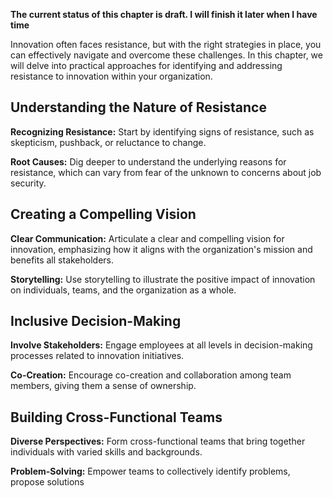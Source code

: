 **The current status of this chapter is draft. I will finish it later when I have time**

Innovation often faces resistance, but with the right strategies in place, you can effectively navigate and overcome these challenges. In this chapter, we will delve into practical approaches for identifying and addressing resistance to innovation within your organization.

Understanding the Nature of Resistance
--------------------------------------

**Recognizing Resistance:** Start by identifying signs of resistance, such as skepticism, pushback, or reluctance to change.

**Root Causes:** Dig deeper to understand the underlying reasons for resistance, which can vary from fear of the unknown to concerns about job security.

Creating a Compelling Vision
----------------------------

**Clear Communication:** Articulate a clear and compelling vision for innovation, emphasizing how it aligns with the organization's mission and benefits all stakeholders.

**Storytelling:** Use storytelling to illustrate the positive impact of innovation on individuals, teams, and the organization as a whole.

Inclusive Decision-Making
-------------------------

**Involve Stakeholders:** Engage employees at all levels in decision-making processes related to innovation initiatives.

**Co-Creation:** Encourage co-creation and collaboration among team members, giving them a sense of ownership.

Building Cross-Functional Teams
-------------------------------

**Diverse Perspectives:** Form cross-functional teams that bring together individuals with varied skills and backgrounds.

**Problem-Solving:** Empower teams to collectively identify problems, propose solutions
